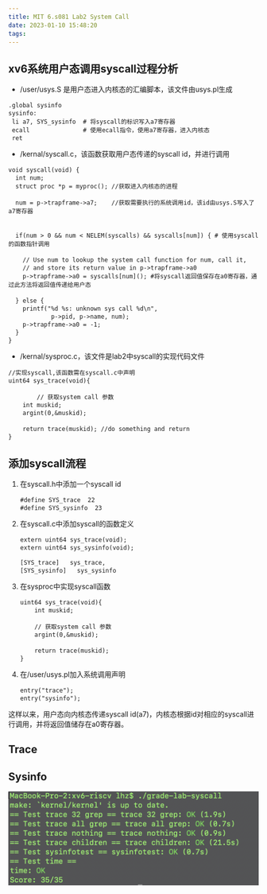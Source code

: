 ```yaml
---
title: MIT 6.s081 Lab2 System Call
date: 2023-01-10 15:48:20
tags:
---
```


## xv6系统用户态调用syscall过程分析

- /user/usys.S 是用户态进入内核态的汇编脚本，该文件由usys.pl生成

```
.global sysinfo
sysinfo:
 li a7, SYS_sysinfo  # 将syscall的标识写入a7寄存器
 ecall               # 使用ecall指令，使用a7寄存器，进入内核态
 ret
```

- /kernal/syscall.c，该函数获取用户态传递的syscall id，并进行调用

```
void syscall(void) {
  int num;
  struct proc *p = myproc(); //获取进入内核态的进程

  num = p->trapframe->a7;    //获取需要执行的系统调用id，该id由usys.S写入了a7寄存器


  if(num > 0 && num < NELEM(syscalls) && syscalls[num]) { # 使用syscall的函数指针调用
  
    // Use num to lookup the system call function for num, call it,
    // and store its return value in p->trapframe->a0
    p->trapframe->a0 = syscalls[num](); #将syscall返回值保存在a0寄存器，通过此方法将返回值传递给用户态
    
  } else {
    printf("%d %s: unknown sys call %d\n",
            p->pid, p->name, num);
    p->trapframe->a0 = -1;
  }
}
```

- /kernal/sysproc.c，该文件是lab2中syscall的实现代码文件

```
//实现syscall,该函数需在syscall.c中声明
uint64 sys_trace(void){

		// 获取system call 参数
    int muskid;
    argint(0,&muskid);

    return trace(muskid); //do something and return
}
```



## 添加syscall流程

1. 在syscall.h中添加一个syscall id
    ```
    #define SYS_trace  22
    #define SYS_sysinfo  23
    ```

2. 在syscall.c中添加syscall的函数定义

    ```
    extern uint64 sys_trace(void);
    extern uint64 sys_sysinfo(void);
    ```

    ```
    [SYS_trace]   sys_trace,
    [SYS_sysinfo]   sys_sysinfo
    ```

3. 在sysproc中实现syscall函数
    ```
    uint64 sys_trace(void){
        int muskid;
    
        // 获取system call 参数
        argint(0,&muskid);
    
        return trace(muskid);
    }
    ```

4. 在/user/usys.pl加入系统调用声明
    ```
    entry("trace");
    entry("sysinfo");
    ```

这样以来，用户态向内核态传递syscall id(a7)，内核态根据id对相应的syscall进行调用，并将返回值储存在a0寄存器。



## Trace



## Sysinfo





![截屏2023-01-10 02.03.22](https://raw.githubusercontent.com/muchengl/pic_storage/main/uPic/%E6%88%AA%E5%B1%8F2023-01-10%2002.03.22.png)









